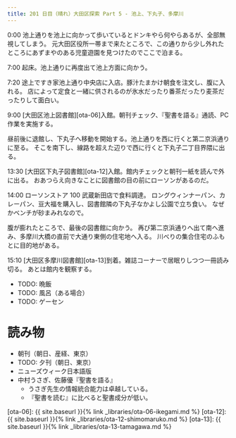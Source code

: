 ```yaml
---
title: 201 日目（晴れ）大田区探索 Part 5 - 池上、下丸子、多摩川
---
```


0:00 池上通りを池上に向かって歩いているとドンキやら何やらあるが、全部無視してしまう。
元大田区役所一帯まで来たところで、この通りから少し外れたところにあずまやのある児童遊園を見つけたのでここで泊まる。

7:00 起床。池上通りに再度出て池上方面に向かう。

7:20 途上ですき家池上通り中央店に入店。豚汁たまかけ朝食を注文し、腹に入れる。
店によって定食と一緒に供されるのが氷水だったり番茶だったり麦茶だったりして面白い。

9:00 [大田区池上図書館][ota-06]入館。朝刊チェック、『聖書を語る』通読、PC 作業を実施する。

昼前後に退館し、下丸子へ移動を開始する。池上通りを西に行くと第二京浜通りに至る。
そこを南下し、線路を超えた辺りで西に行くと下丸子二丁目界隈に出る。

13:30 [大田区下丸子図書館][ota-12]入館。館内チェックと朝刊一紙を読んで外に出る。
おあつらえ向きなことに図書館の目の前にローソンがあるのだ。

14:00 ローソンストア 100 武蔵新田店で食料調達。
ロングウィンナーパン、カレーパン、豆大福を購入し、図書館隣の下丸子なかよし公園で立ち食い。
なぜかベンチが砂まみれなので。

腹が膨れたところで、最後の図書館に向かう。
再び第二京浜通りへ出て南へ進み、多摩川大橋の直前で大通り東側の住宅地へ入る。
川べりの集合住宅のふもとに目的地がある。

15:10 [大田区多摩川図書館][ota-13]到着。雑誌コーナーで居眠りしつつ一冊読み切る。
あとは館内を観察する。

* TODO: 晩飯
* TODO: 風呂（ある場合）
* TODO: ゲーセン

# 読み物

* 朝刊（朝日、産経、東京）
* TODO: 夕刊（朝日、東京）
* ニューズウィーク日本語版
* 中村うさぎ、佐藤優『聖書を語る』
  * うさぎ先生の情報統合能力は卓越している。
  * 『聖書を読む』に比べると聖書成分が低い。

[ota-06]: {{ site.baseurl }}{% link _libraries/ota-06-ikegami.md %}
[ota-12]: {{ site.baseurl }}{% link _libraries/ota-12-shimomaruko.md %}
[ota-13]: {{ site.baseurl }}{% link _libraries/ota-13-tamagawa.md %}
